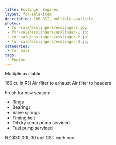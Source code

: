 ```yaml
---
title: Esslinger Engines
layout: for-sale-item
description: 166 RSI, multiple available
photos:
 - for-sale/esslingers/esslingers.jpg
 - for-sale/esslingers/esslinger-1.jpg
 - for-sale/esslingers/esslinger-2.jpg
 - for-sale/esslingers/esslinger-3.jpg
categories:
 - for sale
tags:
 - Engine
---
```


Multiple available

166 cu in RSI
Air filter to exhaust
Air filter to headers

Fresh for new season:
 - Rings
 - Bearings
 - Valve springs
 - Timing belt
 - Oil dry sump pump serviced
 - Fuel pump serviced

NZ $30,000.00 incl GST each ono.
